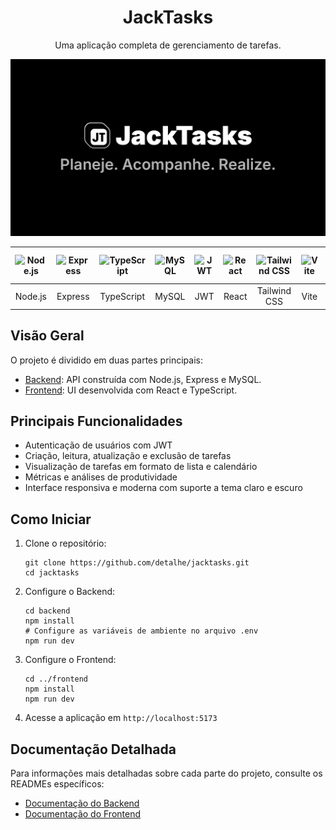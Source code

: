 <div align="center">

# JackTasks

Uma aplicação completa de gerenciamento de tarefas.

![JackTasks](./readme-img.png)

| <img src="https://cdn.simpleicons.org/nodedotjs/ffd700" width="48" height="48" alt="Node.js"> | <img src="https://cdn.simpleicons.org/express/ffd700" width="48" height="48" alt="Express"> | <img src="https://cdn.simpleicons.org/typescript/ffd700" width="48" height="48" alt="TypeScript"> | <img src="https://cdn.simpleicons.org/mysql/ffd700" width="48" height="48" alt="MySQL"> | <img src="https://cdn.simpleicons.org/jsonwebtokens/ffd700" width="48" height="48" alt="JWT"> | <img src="https://cdn.simpleicons.org/react/ffd700" width="48" height="48" alt="React"> | <img src="https://cdn.simpleicons.org/tailwindcss/ffd700" width="48" height="48" alt="Tailwind CSS"> | <img src="https://cdn.simpleicons.org/vite/ffd700" width="48" height="48" alt="Vite"> | <img src="https://cdn.simpleicons.org/framer/ffd700" width="48" height="48" alt="Framer Motion"> |
|:---:|:---:|:---:|:---:|:---:|:---:|:---:|:---:|:---:|
| Node.js | Express | TypeScript | MySQL | JWT | React | Tailwind CSS | Vite | Framer Motion |

</div>

## Visão Geral

O projeto é dividido em duas partes principais:

- [Backend](./backend/README.md): API construída com Node.js, Express e MySQL.
- [Frontend](./frontend/README.md): UI desenvolvida com React e TypeScript.

## Principais Funcionalidades

- Autenticação de usuários com JWT
- Criação, leitura, atualização e exclusão de tarefas
- Visualização de tarefas em formato de lista e calendário
- Métricas e análises de produtividade
- Interface responsiva e moderna com suporte a tema claro e escuro

## Como Iniciar

1. Clone o repositório:
   ```
   git clone https://github.com/detalhe/jacktasks.git
   cd jacktasks
   ```

2. Configure o Backend:
   ```
   cd backend
   npm install
   # Configure as variáveis de ambiente no arquivo .env
   npm run dev
   ```

3. Configure o Frontend:
   ```
   cd ../frontend
   npm install
   npm run dev
   ```

4. Acesse a aplicação em `http://localhost:5173`

## Documentação Detalhada

Para informações mais detalhadas sobre cada parte do projeto, consulte os READMEs específicos:

- [Documentação do Backend](./backend/README.md)
- [Documentação do Frontend](./frontend/README.md)
